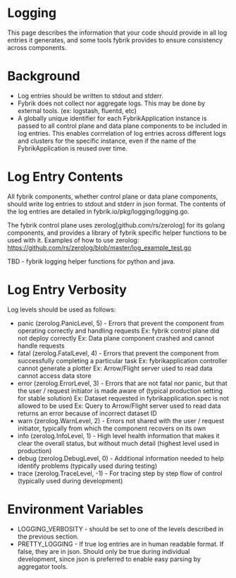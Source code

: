 # Logging

This page describes the information that your code should provide in all log entries it generates, and some tools fybrik provides to ensure consistency across components.

# Background
* Log entries should be written to stdout and stderr.
* Fybrik does not collect nor aggregate logs.  This may be done by external tools. (ex: logstash, fluentd, etc)
* A globally unique identifier for each FybrikApplication instance is passed to all control plane and data plane components to be included in log entries.  This enables corrrelation of log entries across different logs and clusters for the specific instance, even if the name of the FybrikApplication is reused over time.

# Log Entry Contents
All fybrik components, whether control plane or data plane components, should write log entries to stdout and stderr in json format.
The contents of the log entries are detailed in fybrik.io/pkg/logging/logging.go.

The fybrik control plane uses zerolog[github.com/rs/zerolog] for its golang components, and provides a library of fybrik specific helper functions to be used with it.
Examples of how to use zerolog: https://github.com/rs/zerolog/blob/master/log_example_test.go

TBD - fybrik logging helper functions for python and java.

# Log Entry Verbosity
Log levels should be used as follows:

- panic (zerolog.PanicLevel, 5) - Errors that prevent the component from operating correctly and handling requests
     Ex: fybrik control plane did not deploy correctly
	   Ex: Data plane component crashed and cannot handle requests
- fatal (zerolog.FatalLevel, 4) - Errors that prevent the component from successfully completing a particular task
	   Ex: fybrikapplication controller cannot generate a plotter
	   Ex: Arrow/Flight server used to read data cannot access data store
- error (zerolog.ErrorLevel, 3) - Errors that are not fatal nor panic, but that the user / request initiator is made aware of (typical production setting for stable solution)
	   Ex: Dataset requested in fybrikapplication.spec is not allowed to be used
 	   Ex: Query to Arrow/Flight server used to read data returns an error because of incorrect dataset ID
- warn (zerolog.WarnLevel, 2) - Errors not shared with the user / request initiator, typically from which the component recovers on its own
- info (zerolog.InfoLevel, 1) - High level health information that makes it clear the overall status, but without much detail (highest level used in production)
- debug (zerolog.DebugLevel, 0) - Additional information needed to help identify problems (typically used during testing)
- trace (zerolog.TraceLevel, -1) - For tracing step by step flow of control (typically used during development)

# Environment Variables
- LOGGING_VERBOSITY - should be set to one of the levels described in the previous section.  
- PRETTY_LOGGING - If true log entries are in human readable format.  If false, they are in json. Should only be true during individual development, since json is preferred to enable easy parsing by aggregator tools.

